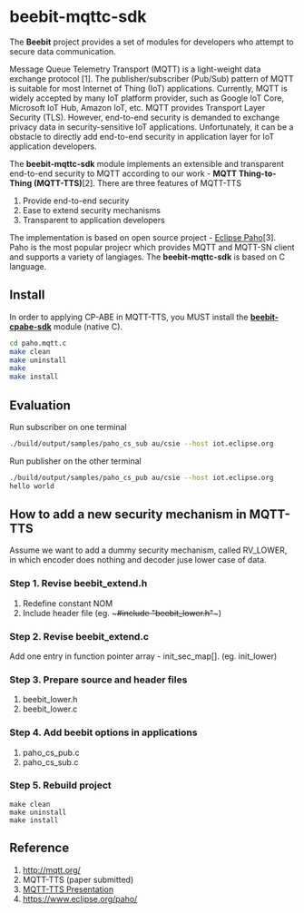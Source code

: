 # beebit-mqttc-sdk
The **Beebit** project provides a set of modules for developers who attempt to secure data communication.

Message Queue Telemetry Transport (MQTT) is a light-weight data exchange protocol [1]. The publisher/subscriber (Pub/Sub) pattern of MQTT is suitable for most Internet of Thing (IoT) applications. Currently, MQTT is widely accepted by many IoT platform provider, such as Google IoT Core, Microsoft IoT Hub, Amazon IoT, etc. MQTT provides Transport Layer Security (TLS). However, end-to-end security is demanded to exchange privacy data in security-sensitive IoT applications. Unfortunately, it can be a obstacle to directly add end-to-end security in application layer for IoT application developers.

The **beebit-mqttc-sdk** module implements an extensible and transparent end-to-end security to MQTT according to our work - **MQTT Thing-to-Thing (MQTT-TTS)**[2]. There are three features of MQTT-TTS

1. Provide end-to-end security
2. Ease to extend security mechanisms
3. Transparent to application developers  

The implementation is based on open source project - [Eclipse Paho](https://www.eclipse.org/paho/)[3]. Paho is the most popular projecr which provides MQTT and MQTT-SN client and supports a variety of langiages. The **beebit-mqttc-sdk** is based on C language.

## Install
In order to applying CP-ABE in MQTT-TTS, you MUST install the [**beebit-cpabe-sdk**](https://github.com/beebit-sec/beebit-cpabe-sdk) module (native C). 
~~~bash
cd paho.mqtt.c
make clean
make uninstall
make
make install
~~~

## Evaluation
Run subscriber on one terminal 
~~~bash
./build/output/samples/paho_cs_sub au/csie --host iot.eclipse.org
~~~

Run publisher on the other terminal
~~~bash
./build/output/samples/paho_cs_pub au/csie --host iot.eclipse.org
hello world
~~~

## How to add a new security mechanism in MQTT-TTS
Assume we want to add a dummy security mechanism, called RV_LOWER, in which encoder does nothing and decoder juse lower case of data.
### Step 1. Revise beebit_extend.h
1. Redefine constant NOM
2. Include header file (eg. ~~~#include "beebit_lower.h"~~~)

### Step 2. Revise beebit_extend.c
Add one entry in function pointer array - init_sec_map[]. (eg. init_lower)

### Step 3. Prepare source and header files
1. beebit_lower.h
2. beebit_lower.c 

### Step 4. Add beebit options in applications
1. paho_cs_pub.c
2. paho_cs_sub.c

### Step 5. Rebuild project
~~~base
make clean
make uninstall
make install
~~~

## Reference
1. http://mqtt.org/
2. MQTT-TTS (paper submitted)
3. [MQTT-TTS Presentation](https://docs.google.com/presentation/d/1NQ0L5zjheC961fcxP7nM9jTLUQG301K3PKnuc-vPPEM/edit#slide=id.g4a3bfb0da5_0_83)
4. https://www.eclipse.org/paho/

